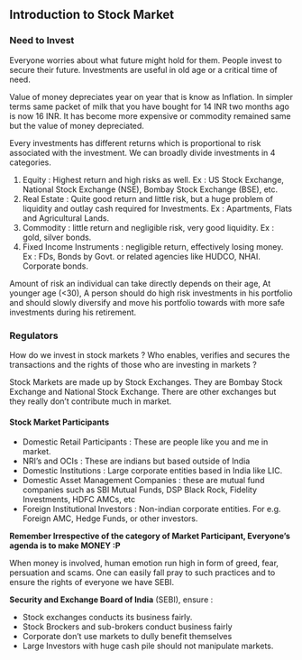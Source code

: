 ## Introduction to Stock Market

### Need to Invest

Everyone worries about what future might hold for them. People invest to secure their future. Investments are useful in old age or a critical time of need.

Value of money depreciates year on year that is know as Inflation. In simpler terms same packet of milk that you have bought for 14 INR two months ago is now 16 INR. It has become more expensive or commodity remained same but the value of money depreciated.

Every investments has different returns which is proportional to risk associated with the investment. We can broadly divide investments in 4 categories.

1. Equity : Highest return and high risks as well. Ex : US Stock Exchange, National Stock Exchange (NSE), Bombay Stock Exchange (BSE), etc.
2. Real Estate : Quite good return and little risk, but a huge problem of liquidity and outlay cash required for Investments. Ex : Apartments, Flats and Agricultural Lands.
3. Commodity : little return and negligible risk, very good liquidity. Ex : gold, silver bonds.
4. Fixed Income Instruments : negligible return, effectively losing money. Ex : FDs, Bonds by Govt. or related agencies like HUDCO, NHAI. Corporate bonds.

Amount of risk an individual can take directly depends on their age, At younger age (<30), A person should do high risk investments in his portfolio and should slowly diversify and move his portfolio towards with more safe investments during his retirement.

### Regulators

How do we invest in stock markets ? Who enables, verifies and secures the transactions and the rights of those who are investing in markets ?

Stock Markets are made up by Stock Exchanges. They are Bombay Stock Exchange and National Stock Exchange. There are other exchanges but they really don’t contribute much in market.

#### Stock Market Participants

- Domestic Retail Participants : These are people like you and me in market.
- NRI’s and OCIs : These are indians but based outside of India
- Domestic Institutions : Large corporate entities based in India like LIC.
- Domestic Asset Management Companies : these are mutual fund companies such as SBI Mutual Funds, DSP Black Rock, Fidelity Investments, HDFC AMCs, etc
- Foreign Institutional Investors : Non-indian corporate entities. For e.g. Foreign AMC, Hedge Funds, or other investors.

**Remember Irrespective of the category of Market Participant, Everyone’s agenda is to make MONEY :P**

When money is involved, human emotion run high in form of greed, fear, persuation and scams. One can easily fall pray to such practices and to ensure the rights of everyone we have SEBI.

**Security and Exchange Board of India** (SEBI), ensure :

- Stock exchanges conducts its business fairly.
- Stock Brockers and sub-brokers conduct business fairly
- Corporate don’t use markets to dully benefit themselves
- Large Investors with huge cash pile should not manipulate markets.

